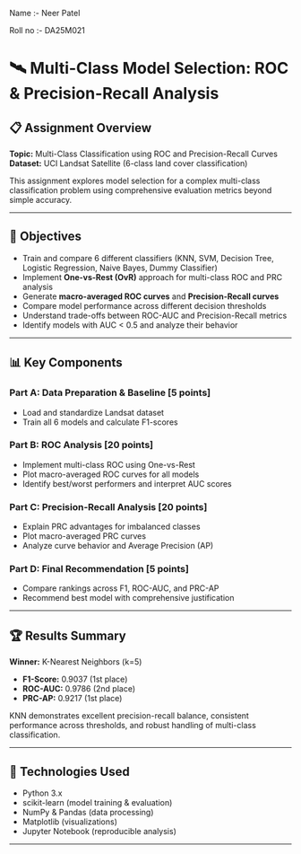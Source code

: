 Name :- Neer Patel

Roll no :- DA25M021


# 🛰️ Multi-Class Model Selection: ROC & Precision-Recall Analysis

## 📋 Assignment Overview

**Topic:** Multi-Class Classification using ROC and Precision-Recall Curves  
**Dataset:** UCI Landsat Satellite (6-class land cover classification)

This assignment explores model selection for a complex multi-class classification problem using comprehensive evaluation metrics beyond simple accuracy.

---

## 🎯 Objectives

- Train and compare 6 different classifiers (KNN, SVM, Decision Tree, Logistic Regression, Naive Bayes, Dummy Classifier)
- Implement **One-vs-Rest (OvR)** approach for multi-class ROC and PRC analysis
- Generate **macro-averaged ROC curves** and **Precision-Recall curves**
- Compare model performance across different decision thresholds
- Understand trade-offs between ROC-AUC and Precision-Recall metrics
- Identify models with AUC < 0.5 and analyze their behavior

---

## 📊 Key Components

### Part A: Data Preparation & Baseline [5 points]
- Load and standardize Landsat dataset
- Train all 6 models and calculate F1-scores

### Part B: ROC Analysis [20 points]
- Implement multi-class ROC using One-vs-Rest
- Plot macro-averaged ROC curves for all models
- Identify best/worst performers and interpret AUC scores

### Part C: Precision-Recall Analysis [20 points]
- Explain PRC advantages for imbalanced classes
- Plot macro-averaged PRC curves
- Analyze curve behavior and Average Precision (AP)

### Part D: Final Recommendation [5 points]
- Compare rankings across F1, ROC-AUC, and PRC-AP
- Recommend best model with comprehensive justification

---

## 🏆 Results Summary

**Winner:** K-Nearest Neighbors (k=5)
- **F1-Score:** 0.9037 (1st place)
- **ROC-AUC:** 0.9786 (2nd place)
- **PRC-AP:** 0.9217 (1st place)

KNN demonstrates excellent precision-recall balance, consistent performance across thresholds, and robust handling of multi-class classification.

---

## 🚀 Technologies Used

- Python 3.x
- scikit-learn (model training & evaluation)
- NumPy & Pandas (data processing)
- Matplotlib (visualizations)
- Jupyter Notebook (reproducible analysis)

---
